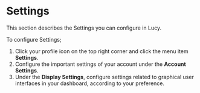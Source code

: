# Settings

This section describes the Settings you can configure in Lucy.

To configure Settings;

1. Click your profile icon on the top right corner and click the menu item **Settings**.
2. Configure the important settings of your account under the **Account Settings**.
3. Under the **Display Settings**, configure settings related to graphical user interfaces in your dashboard, according to your preference.

